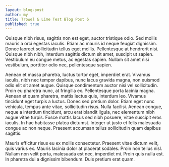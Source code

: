 ```yaml
---
layout: blog-post
author: my
title: Trowel & Lime Test Blog Post 6
published: true
---
```


Quisque nibh risus, sagittis non est eget, auctor tristique odio. Sed mollis mauris a orci egestas iaculis. Etiam ac mauris id neque feugiat dignissim. Donec laoreet sollicitudin tellus eget mollis. Pellentesque at hendrerit nisi. Quisque nibh nibh, interdum sagittis dictum sit amet, suscipit ut sapien. Vestibulum eu congue metus, ac egestas sapien. Nullam sit amet nisi vestibulum, porttitor odio nec, pellentesque sapien.

Aenean et massa pharetra, luctus tortor eget, imperdiet erat. Vivamus iaculis, nibh nec tempor dapibus, nunc lacus gravida magna, non euismod odio elit sit amet augue. Quisque condimentum auctor nisi vel sollicitudin. Proin eu pharetra nunc, at fringilla ex. Pellentesque porta lacinia magna. Aenean et quam pharetra, mattis lectus quis, interdum leo. Vivamus tincidunt eget turpis a luctus. Donec sed pretium dolor. Etiam eget nunc vehicula, tempus ante vitae, sollicitudin risus. Nulla facilisi. Aenean congue, neque a interdum tincidunt, arcu erat blandit ligula, nec elementum nibh augue vitae turpis. Fusce mattis lacus sed nibh posuere, vitae suscipit eros iaculis. In hac habitasse platea dictumst. Integer ut justo et felis malesuada congue ac non neque. Praesent accumsan tellus sollicitudin quam dapibus sagittis.

Mauris efficitur risus eu ex mollis consectetur. Praesent vitae dictum velit, quis varius ex. Mauris lacinia dolor at placerat sodales. Proin non tellus nisl. Nullam non velit porta, malesuada est nec, imperdiet mi. Proin quis nulla est. In pharetra dui a dignissim bibendum. Duis pretium erat quam.
